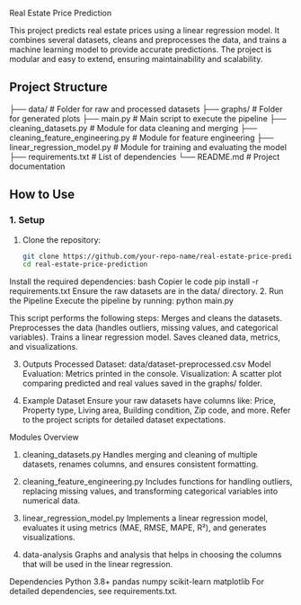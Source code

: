  Real Estate Price Prediction

This project predicts real estate prices using a linear regression model. It combines several datasets, cleans and preprocesses the data, and trains a machine learning model to provide accurate predictions. The project is modular and easy to extend, ensuring maintainability and scalability.

## **Project Structure**
├── data/ # Folder for raw and processed datasets ├── graphs/ # Folder for generated plots ├── main.py # Main script to execute the pipeline ├── cleaning_datasets.py # Module for data cleaning and merging ├── cleaning_feature_engineering.py # Module for feature engineering ├── linear_regression_model.py # Module for training and evaluating the model ├── requirements.txt # List of dependencies └── README.md # Project documentation


## **How to Use**

### **1. Setup**
1. Clone the repository:
   ```bash
   git clone https://github.com/your-repo-name/real-estate-price-prediction.git
   cd real-estate-price-prediction
Install the required dependencies:
bash
Copier le code
pip install -r requirements.txt
Ensure the raw datasets are in the data/ directory.
2. Run the Pipeline
Execute the pipeline by running:
python main.py

This script performs the following steps:
Merges and cleans the datasets.
Preprocesses the data (handles outliers, missing values, and categorical variables).
Trains a linear regression model.
Saves cleaned data, metrics, and visualizations.

3. Outputs
Processed Dataset: data/dataset-preprocessed.csv
Model Evaluation: Metrics printed in the console.
Visualization: A scatter plot comparing predicted and real values saved in the graphs/ folder.

5. Example Dataset
Ensure your raw datasets have columns like:
Price, Property type, Living area, Building condition, Zip code, and more.
Refer to the project scripts for detailed dataset expectations.

Modules Overview
1. cleaning_datasets.py
Handles merging and cleaning of multiple datasets, renames columns, and ensures consistent formatting.

2. cleaning_feature_engineering.py
Includes functions for handling outliers, replacing missing values, and transforming categorical variables into numerical data.

3. linear_regression_model.py
Implements a linear regression model, evaluates it using metrics (MAE, RMSE, MAPE, R²), and generates visualizations.

4. data-analysis
Graphs and analysis that helps in choosing the columns that will be used in the linear regression.

Dependencies
Python 3.8+
pandas
numpy
scikit-learn
matplotlib
For detailed dependencies, see requirements.txt.
